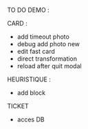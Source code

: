 

TO DO DEMO :

  CARD :
  - add timeout photo
  - debug add photo new
  - edit fast card
  - direct transformation
  - reload after quit modal

  HEURISTIQUE :
  - add block



TICKET
- acces DB



